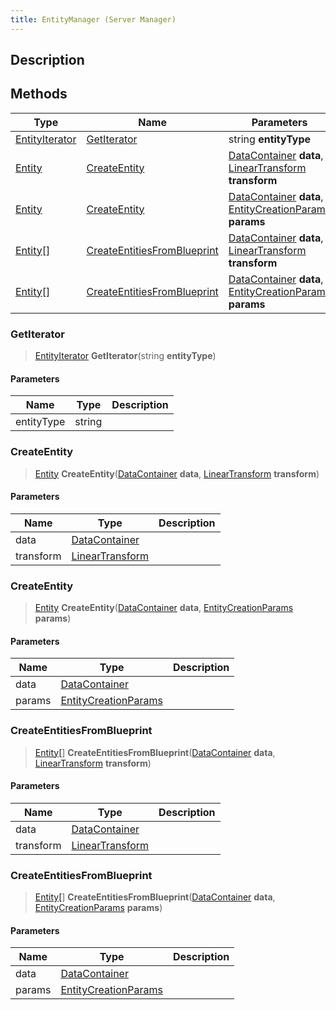 ```yaml
---
title: EntityManager (Server Manager)
---
```

## Description

## Methods

| Type                                                  | Name                                                        | Parameters                                                                                                                                 |
| ----------------------------------------------------- | ----------------------------------------------------------- | ------------------------------------------------------------------------------------------------------------------------------------------ |
| [EntityIterator](/vext/ref/cls/shr/entityiterator) | [GetIterator](#getiterator)                                 | string **entityType**                                                                                                                      |
| [Entity](/vext/ref/cls/shr/entity)                 | [CreateEntity](#createentity)                               | [DataContainer](/vext/ref/cls/shr/datacontainer) **data**, [LinearTransform](/vext/ref/cls/shr/lineartransform) **transform**        |
| [Entity](/vext/ref/cls/shr/entity)                 | [CreateEntity](#createentity)                               | [DataContainer](/vext/ref/cls/shr/datacontainer) **data**, [EntityCreationParams](/vext/ref/cls/shr/entitycreationparams) **params** |
| [Entity\[](/vext/ref/cls/shr/entity[])\]           | [CreateEntitiesFromBlueprint](#createentitiesfromblueprint) | [DataContainer](/vext/ref/cls/shr/datacontainer) **data**, [LinearTransform](/vext/ref/cls/shr/lineartransform) **transform**        |
| [Entity\[](/vext/ref/cls/shr/entity[])\]           | [CreateEntitiesFromBlueprint](#createentitiesfromblueprint) | [DataContainer](/vext/ref/cls/shr/datacontainer) **data**, [EntityCreationParams](/vext/ref/cls/shr/entitycreationparams) **params** |

### GetIterator

> [EntityIterator](/vext/ref/cls/shr/entityiterator) **GetIterator**(string **entityType**)

#### Parameters

| Name       | Type   | Description |
| ---------- | ------ | ----------- |
| entityType | string |             |

### CreateEntity

> [Entity](/vext/ref/cls/shr/entity) **CreateEntity**([DataContainer](/vext/ref/cls/shr/datacontainer) **data**, [LinearTransform](/vext/ref/cls/shr/lineartransform) **transform**)

#### Parameters

| Name      | Type                                                    | Description |
| --------- | ------------------------------------------------------- | ----------- |
| data      | [DataContainer](/vext/ref/cls/shr/datacontainer)     |             |
| transform | [LinearTransform](/vext/ref/cls/shr/lineartransform) |             |

### CreateEntity

> [Entity](/vext/ref/cls/shr/entity) **CreateEntity**([DataContainer](/vext/ref/cls/shr/datacontainer) **data**, [EntityCreationParams](/vext/ref/cls/shr/entitycreationparams) **params**)

#### Parameters

| Name   | Type                                                              | Description |
| ------ | ----------------------------------------------------------------- | ----------- |
| data   | [DataContainer](/vext/ref/cls/shr/datacontainer)               |             |
| params | [EntityCreationParams](/vext/ref/cls/shr/entitycreationparams) |             |

### CreateEntitiesFromBlueprint

> [Entity\[](/vext/ref/cls/shr/entity[])\] **CreateEntitiesFromBlueprint**([DataContainer](/vext/ref/cls/shr/datacontainer) **data**, [LinearTransform](/vext/ref/cls/shr/lineartransform) **transform**)

#### Parameters

| Name      | Type                                                    | Description |
| --------- | ------------------------------------------------------- | ----------- |
| data      | [DataContainer](/vext/ref/cls/shr/datacontainer)     |             |
| transform | [LinearTransform](/vext/ref/cls/shr/lineartransform) |             |

### CreateEntitiesFromBlueprint

> [Entity\[](/vext/ref/cls/shr/entity[])\] **CreateEntitiesFromBlueprint**([DataContainer](/vext/ref/cls/shr/datacontainer) **data**, [EntityCreationParams](/vext/ref/cls/shr/entitycreationparams) **params**)

#### Parameters

| Name   | Type                                                              | Description |
| ------ | ----------------------------------------------------------------- | ----------- |
| data   | [DataContainer](/vext/ref/cls/shr/datacontainer)               |             |
| params | [EntityCreationParams](/vext/ref/cls/shr/entitycreationparams) |             |
